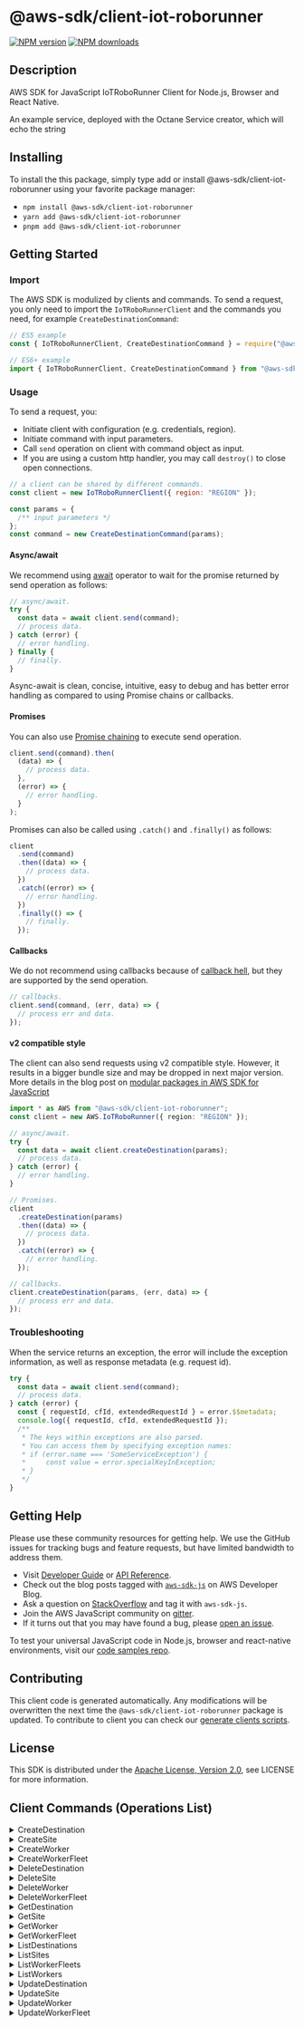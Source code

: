 <!-- generated file, do not edit directly -->

# @aws-sdk/client-iot-roborunner

[![NPM version](https://img.shields.io/npm/v/@aws-sdk/client-iot-roborunner/latest.svg)](https://www.npmjs.com/package/@aws-sdk/client-iot-roborunner)
[![NPM downloads](https://img.shields.io/npm/dm/@aws-sdk/client-iot-roborunner.svg)](https://www.npmjs.com/package/@aws-sdk/client-iot-roborunner)

## Description

AWS SDK for JavaScript IoTRoboRunner Client for Node.js, Browser and React Native.

An example service, deployed with the Octane Service creator,
which will echo the string

## Installing

To install the this package, simply type add or install @aws-sdk/client-iot-roborunner
using your favorite package manager:

- `npm install @aws-sdk/client-iot-roborunner`
- `yarn add @aws-sdk/client-iot-roborunner`
- `pnpm add @aws-sdk/client-iot-roborunner`

## Getting Started

### Import

The AWS SDK is modulized by clients and commands.
To send a request, you only need to import the `IoTRoboRunnerClient` and
the commands you need, for example `CreateDestinationCommand`:

```js
// ES5 example
const { IoTRoboRunnerClient, CreateDestinationCommand } = require("@aws-sdk/client-iot-roborunner");
```

```ts
// ES6+ example
import { IoTRoboRunnerClient, CreateDestinationCommand } from "@aws-sdk/client-iot-roborunner";
```

### Usage

To send a request, you:

- Initiate client with configuration (e.g. credentials, region).
- Initiate command with input parameters.
- Call `send` operation on client with command object as input.
- If you are using a custom http handler, you may call `destroy()` to close open connections.

```js
// a client can be shared by different commands.
const client = new IoTRoboRunnerClient({ region: "REGION" });

const params = {
  /** input parameters */
};
const command = new CreateDestinationCommand(params);
```

#### Async/await

We recommend using [await](https://developer.mozilla.org/en-US/docs/Web/JavaScript/Reference/Operators/await)
operator to wait for the promise returned by send operation as follows:

```js
// async/await.
try {
  const data = await client.send(command);
  // process data.
} catch (error) {
  // error handling.
} finally {
  // finally.
}
```

Async-await is clean, concise, intuitive, easy to debug and has better error handling
as compared to using Promise chains or callbacks.

#### Promises

You can also use [Promise chaining](https://developer.mozilla.org/en-US/docs/Web/JavaScript/Guide/Using_promises#chaining)
to execute send operation.

```js
client.send(command).then(
  (data) => {
    // process data.
  },
  (error) => {
    // error handling.
  }
);
```

Promises can also be called using `.catch()` and `.finally()` as follows:

```js
client
  .send(command)
  .then((data) => {
    // process data.
  })
  .catch((error) => {
    // error handling.
  })
  .finally(() => {
    // finally.
  });
```

#### Callbacks

We do not recommend using callbacks because of [callback hell](http://callbackhell.com/),
but they are supported by the send operation.

```js
// callbacks.
client.send(command, (err, data) => {
  // process err and data.
});
```

#### v2 compatible style

The client can also send requests using v2 compatible style.
However, it results in a bigger bundle size and may be dropped in next major version. More details in the blog post
on [modular packages in AWS SDK for JavaScript](https://aws.amazon.com/blogs/developer/modular-packages-in-aws-sdk-for-javascript/)

```ts
import * as AWS from "@aws-sdk/client-iot-roborunner";
const client = new AWS.IoTRoboRunner({ region: "REGION" });

// async/await.
try {
  const data = await client.createDestination(params);
  // process data.
} catch (error) {
  // error handling.
}

// Promises.
client
  .createDestination(params)
  .then((data) => {
    // process data.
  })
  .catch((error) => {
    // error handling.
  });

// callbacks.
client.createDestination(params, (err, data) => {
  // process err and data.
});
```

### Troubleshooting

When the service returns an exception, the error will include the exception information,
as well as response metadata (e.g. request id).

```js
try {
  const data = await client.send(command);
  // process data.
} catch (error) {
  const { requestId, cfId, extendedRequestId } = error.$$metadata;
  console.log({ requestId, cfId, extendedRequestId });
  /**
   * The keys within exceptions are also parsed.
   * You can access them by specifying exception names:
   * if (error.name === 'SomeServiceException') {
   *     const value = error.specialKeyInException;
   * }
   */
}
```

## Getting Help

Please use these community resources for getting help.
We use the GitHub issues for tracking bugs and feature requests, but have limited bandwidth to address them.

- Visit [Developer Guide](https://docs.aws.amazon.com/sdk-for-javascript/v3/developer-guide/welcome.html)
  or [API Reference](https://docs.aws.amazon.com/AWSJavaScriptSDK/v3/latest/index.html).
- Check out the blog posts tagged with [`aws-sdk-js`](https://aws.amazon.com/blogs/developer/tag/aws-sdk-js/)
  on AWS Developer Blog.
- Ask a question on [StackOverflow](https://stackoverflow.com/questions/tagged/aws-sdk-js) and tag it with `aws-sdk-js`.
- Join the AWS JavaScript community on [gitter](https://gitter.im/aws/aws-sdk-js-v3).
- If it turns out that you may have found a bug, please [open an issue](https://github.com/aws/aws-sdk-js-v3/issues/new/choose).

To test your universal JavaScript code in Node.js, browser and react-native environments,
visit our [code samples repo](https://github.com/aws-samples/aws-sdk-js-tests).

## Contributing

This client code is generated automatically. Any modifications will be overwritten the next time the `@aws-sdk/client-iot-roborunner` package is updated.
To contribute to client you can check our [generate clients scripts](https://github.com/aws/aws-sdk-js-v3/tree/main/scripts/generate-clients).

## License

This SDK is distributed under the
[Apache License, Version 2.0](http://www.apache.org/licenses/LICENSE-2.0),
see LICENSE for more information.

## Client Commands (Operations List)

<details>
<summary>
CreateDestination
</summary>

[Command API Reference](https://docs.aws.amazon.com/AWSJavaScriptSDK/v3/latest/clients/client-iot-roborunner/classes/createdestinationcommand.html) / [Input](https://docs.aws.amazon.com/AWSJavaScriptSDK/v3/latest/clients/client-iot-roborunner/interfaces/createdestinationcommandinput.html) / [Output](https://docs.aws.amazon.com/AWSJavaScriptSDK/v3/latest/clients/client-iot-roborunner/interfaces/createdestinationcommandoutput.html)

</details>
<details>
<summary>
CreateSite
</summary>

[Command API Reference](https://docs.aws.amazon.com/AWSJavaScriptSDK/v3/latest/clients/client-iot-roborunner/classes/createsitecommand.html) / [Input](https://docs.aws.amazon.com/AWSJavaScriptSDK/v3/latest/clients/client-iot-roborunner/interfaces/createsitecommandinput.html) / [Output](https://docs.aws.amazon.com/AWSJavaScriptSDK/v3/latest/clients/client-iot-roborunner/interfaces/createsitecommandoutput.html)

</details>
<details>
<summary>
CreateWorker
</summary>

[Command API Reference](https://docs.aws.amazon.com/AWSJavaScriptSDK/v3/latest/clients/client-iot-roborunner/classes/createworkercommand.html) / [Input](https://docs.aws.amazon.com/AWSJavaScriptSDK/v3/latest/clients/client-iot-roborunner/interfaces/createworkercommandinput.html) / [Output](https://docs.aws.amazon.com/AWSJavaScriptSDK/v3/latest/clients/client-iot-roborunner/interfaces/createworkercommandoutput.html)

</details>
<details>
<summary>
CreateWorkerFleet
</summary>

[Command API Reference](https://docs.aws.amazon.com/AWSJavaScriptSDK/v3/latest/clients/client-iot-roborunner/classes/createworkerfleetcommand.html) / [Input](https://docs.aws.amazon.com/AWSJavaScriptSDK/v3/latest/clients/client-iot-roborunner/interfaces/createworkerfleetcommandinput.html) / [Output](https://docs.aws.amazon.com/AWSJavaScriptSDK/v3/latest/clients/client-iot-roborunner/interfaces/createworkerfleetcommandoutput.html)

</details>
<details>
<summary>
DeleteDestination
</summary>

[Command API Reference](https://docs.aws.amazon.com/AWSJavaScriptSDK/v3/latest/clients/client-iot-roborunner/classes/deletedestinationcommand.html) / [Input](https://docs.aws.amazon.com/AWSJavaScriptSDK/v3/latest/clients/client-iot-roborunner/interfaces/deletedestinationcommandinput.html) / [Output](https://docs.aws.amazon.com/AWSJavaScriptSDK/v3/latest/clients/client-iot-roborunner/interfaces/deletedestinationcommandoutput.html)

</details>
<details>
<summary>
DeleteSite
</summary>

[Command API Reference](https://docs.aws.amazon.com/AWSJavaScriptSDK/v3/latest/clients/client-iot-roborunner/classes/deletesitecommand.html) / [Input](https://docs.aws.amazon.com/AWSJavaScriptSDK/v3/latest/clients/client-iot-roborunner/interfaces/deletesitecommandinput.html) / [Output](https://docs.aws.amazon.com/AWSJavaScriptSDK/v3/latest/clients/client-iot-roborunner/interfaces/deletesitecommandoutput.html)

</details>
<details>
<summary>
DeleteWorker
</summary>

[Command API Reference](https://docs.aws.amazon.com/AWSJavaScriptSDK/v3/latest/clients/client-iot-roborunner/classes/deleteworkercommand.html) / [Input](https://docs.aws.amazon.com/AWSJavaScriptSDK/v3/latest/clients/client-iot-roborunner/interfaces/deleteworkercommandinput.html) / [Output](https://docs.aws.amazon.com/AWSJavaScriptSDK/v3/latest/clients/client-iot-roborunner/interfaces/deleteworkercommandoutput.html)

</details>
<details>
<summary>
DeleteWorkerFleet
</summary>

[Command API Reference](https://docs.aws.amazon.com/AWSJavaScriptSDK/v3/latest/clients/client-iot-roborunner/classes/deleteworkerfleetcommand.html) / [Input](https://docs.aws.amazon.com/AWSJavaScriptSDK/v3/latest/clients/client-iot-roborunner/interfaces/deleteworkerfleetcommandinput.html) / [Output](https://docs.aws.amazon.com/AWSJavaScriptSDK/v3/latest/clients/client-iot-roborunner/interfaces/deleteworkerfleetcommandoutput.html)

</details>
<details>
<summary>
GetDestination
</summary>

[Command API Reference](https://docs.aws.amazon.com/AWSJavaScriptSDK/v3/latest/clients/client-iot-roborunner/classes/getdestinationcommand.html) / [Input](https://docs.aws.amazon.com/AWSJavaScriptSDK/v3/latest/clients/client-iot-roborunner/interfaces/getdestinationcommandinput.html) / [Output](https://docs.aws.amazon.com/AWSJavaScriptSDK/v3/latest/clients/client-iot-roborunner/interfaces/getdestinationcommandoutput.html)

</details>
<details>
<summary>
GetSite
</summary>

[Command API Reference](https://docs.aws.amazon.com/AWSJavaScriptSDK/v3/latest/clients/client-iot-roborunner/classes/getsitecommand.html) / [Input](https://docs.aws.amazon.com/AWSJavaScriptSDK/v3/latest/clients/client-iot-roborunner/interfaces/getsitecommandinput.html) / [Output](https://docs.aws.amazon.com/AWSJavaScriptSDK/v3/latest/clients/client-iot-roborunner/interfaces/getsitecommandoutput.html)

</details>
<details>
<summary>
GetWorker
</summary>

[Command API Reference](https://docs.aws.amazon.com/AWSJavaScriptSDK/v3/latest/clients/client-iot-roborunner/classes/getworkercommand.html) / [Input](https://docs.aws.amazon.com/AWSJavaScriptSDK/v3/latest/clients/client-iot-roborunner/interfaces/getworkercommandinput.html) / [Output](https://docs.aws.amazon.com/AWSJavaScriptSDK/v3/latest/clients/client-iot-roborunner/interfaces/getworkercommandoutput.html)

</details>
<details>
<summary>
GetWorkerFleet
</summary>

[Command API Reference](https://docs.aws.amazon.com/AWSJavaScriptSDK/v3/latest/clients/client-iot-roborunner/classes/getworkerfleetcommand.html) / [Input](https://docs.aws.amazon.com/AWSJavaScriptSDK/v3/latest/clients/client-iot-roborunner/interfaces/getworkerfleetcommandinput.html) / [Output](https://docs.aws.amazon.com/AWSJavaScriptSDK/v3/latest/clients/client-iot-roborunner/interfaces/getworkerfleetcommandoutput.html)

</details>
<details>
<summary>
ListDestinations
</summary>

[Command API Reference](https://docs.aws.amazon.com/AWSJavaScriptSDK/v3/latest/clients/client-iot-roborunner/classes/listdestinationscommand.html) / [Input](https://docs.aws.amazon.com/AWSJavaScriptSDK/v3/latest/clients/client-iot-roborunner/interfaces/listdestinationscommandinput.html) / [Output](https://docs.aws.amazon.com/AWSJavaScriptSDK/v3/latest/clients/client-iot-roborunner/interfaces/listdestinationscommandoutput.html)

</details>
<details>
<summary>
ListSites
</summary>

[Command API Reference](https://docs.aws.amazon.com/AWSJavaScriptSDK/v3/latest/clients/client-iot-roborunner/classes/listsitescommand.html) / [Input](https://docs.aws.amazon.com/AWSJavaScriptSDK/v3/latest/clients/client-iot-roborunner/interfaces/listsitescommandinput.html) / [Output](https://docs.aws.amazon.com/AWSJavaScriptSDK/v3/latest/clients/client-iot-roborunner/interfaces/listsitescommandoutput.html)

</details>
<details>
<summary>
ListWorkerFleets
</summary>

[Command API Reference](https://docs.aws.amazon.com/AWSJavaScriptSDK/v3/latest/clients/client-iot-roborunner/classes/listworkerfleetscommand.html) / [Input](https://docs.aws.amazon.com/AWSJavaScriptSDK/v3/latest/clients/client-iot-roborunner/interfaces/listworkerfleetscommandinput.html) / [Output](https://docs.aws.amazon.com/AWSJavaScriptSDK/v3/latest/clients/client-iot-roborunner/interfaces/listworkerfleetscommandoutput.html)

</details>
<details>
<summary>
ListWorkers
</summary>

[Command API Reference](https://docs.aws.amazon.com/AWSJavaScriptSDK/v3/latest/clients/client-iot-roborunner/classes/listworkerscommand.html) / [Input](https://docs.aws.amazon.com/AWSJavaScriptSDK/v3/latest/clients/client-iot-roborunner/interfaces/listworkerscommandinput.html) / [Output](https://docs.aws.amazon.com/AWSJavaScriptSDK/v3/latest/clients/client-iot-roborunner/interfaces/listworkerscommandoutput.html)

</details>
<details>
<summary>
UpdateDestination
</summary>

[Command API Reference](https://docs.aws.amazon.com/AWSJavaScriptSDK/v3/latest/clients/client-iot-roborunner/classes/updatedestinationcommand.html) / [Input](https://docs.aws.amazon.com/AWSJavaScriptSDK/v3/latest/clients/client-iot-roborunner/interfaces/updatedestinationcommandinput.html) / [Output](https://docs.aws.amazon.com/AWSJavaScriptSDK/v3/latest/clients/client-iot-roborunner/interfaces/updatedestinationcommandoutput.html)

</details>
<details>
<summary>
UpdateSite
</summary>

[Command API Reference](https://docs.aws.amazon.com/AWSJavaScriptSDK/v3/latest/clients/client-iot-roborunner/classes/updatesitecommand.html) / [Input](https://docs.aws.amazon.com/AWSJavaScriptSDK/v3/latest/clients/client-iot-roborunner/interfaces/updatesitecommandinput.html) / [Output](https://docs.aws.amazon.com/AWSJavaScriptSDK/v3/latest/clients/client-iot-roborunner/interfaces/updatesitecommandoutput.html)

</details>
<details>
<summary>
UpdateWorker
</summary>

[Command API Reference](https://docs.aws.amazon.com/AWSJavaScriptSDK/v3/latest/clients/client-iot-roborunner/classes/updateworkercommand.html) / [Input](https://docs.aws.amazon.com/AWSJavaScriptSDK/v3/latest/clients/client-iot-roborunner/interfaces/updateworkercommandinput.html) / [Output](https://docs.aws.amazon.com/AWSJavaScriptSDK/v3/latest/clients/client-iot-roborunner/interfaces/updateworkercommandoutput.html)

</details>
<details>
<summary>
UpdateWorkerFleet
</summary>

[Command API Reference](https://docs.aws.amazon.com/AWSJavaScriptSDK/v3/latest/clients/client-iot-roborunner/classes/updateworkerfleetcommand.html) / [Input](https://docs.aws.amazon.com/AWSJavaScriptSDK/v3/latest/clients/client-iot-roborunner/interfaces/updateworkerfleetcommandinput.html) / [Output](https://docs.aws.amazon.com/AWSJavaScriptSDK/v3/latest/clients/client-iot-roborunner/interfaces/updateworkerfleetcommandoutput.html)

</details>
